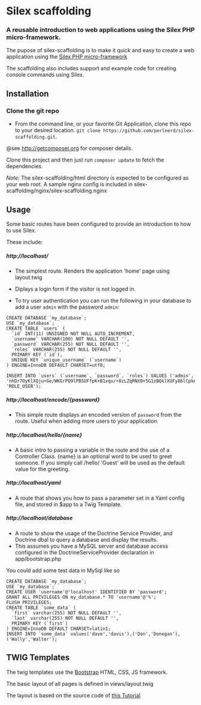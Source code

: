 Silex scaffolding
==============
### A reusable introduction to web applications using the Silex PHP micro-framework.

The pupose of silex-scaffolding is to make it quick and easy to create a web application using the [Silex PHP micro-framework](https://github.com/silexphp/Silex)

The scaffolding also includes support and example code for creating console commands using Silex. 

Installation
------------

### Clone the git repo
- From the command line, or your favorite Git Application, clone this repo to your desired location. `git clone https://github.com/perlnerd/silex-scaffolding.git`.

@see http://getcomposer.org for composer details.

Clone this project and then just run `composer update` to fetch the dependencies.

*Note:* The silex-scaffolding/html directory is expected to be configured as your web root.  A sample nginx config is included in silex-scaffolding/nginx/silex-scaffolding.nginx

Usage
-----

Some basic routes have been configured to provide an introduction to how to use Silex.

These include:

##### http://localhost/
- The simplest route.  Renders the application 'home' page using layout.twig

- Diplays a login form if the visitor is not logged in.

- To try user authentication you can run the following in your database to add a user `admin` with the password `admin`:

```
CREATE DATABASE `my_database`;
USE `my_database`;
CREATE TABLE `users` (
  `id` INT(11) UNSIGNED NOT NULL AUTO_INCREMENT,
  `username` VARCHAR(100) NOT NULL DEFAULT '',
  `password` VARCHAR(255) NOT NULL DEFAULT '',
  `roles` VARCHAR(255) NOT NULL DEFAULT '',
  PRIMARY KEY (`id`),
  UNIQUE KEY `unique_username` (`username`)
) ENGINE=InnoDB DEFAULT CHARSET=utf8;

INSERT INTO `users` (`username`, `password`, `roles`) VALUES ('admin', 'nhDr7OyKlXQju+Ge/WKGrPQ9lPBSUFfpK+B1xqx/+8zLZqRNX0+5G1zBQklXUFy86lCpkAofsExlXiorUcKSNQ==', 'ROLE_USER');
```
##### http://localhost/encode/{password}
- This simple route displays an encoded version of `password` from the route.  Useful when adding more users to your application.

##### http://localhost/hello/{name}
- A basic intro to passing a variable in the route and the use of a Controller Class.  {name} is an optional word to be used to greet someone.  If you simply call /hello/ 'Guest' will be used as the default value for the greeting.

##### http://localhost/yaml
- A route that shows you how to pass a parameter set in a Yaml config file, and stored in $app to a Twig Template.

##### http://localhost/database
- A route to show the usage of the Doctrine Service Provider, and Doctrine dbal to query a database and display the results.
- This assumes you have a MySQL server and database access configured in the DoctrineServiceProvider declaration in app/bootstrap.php

You could add some test data in MySql like so

```
CREATE DATABASE `my_database`;
USE `my_database`;
CREATE USER 'username'@'localhost' IDENTIFIED BY 'password';
GRANT ALL PRIVILEGES ON my_database.* TO 'username'@'%';
FLUSH PRIVILEGES;
CREATE TABLE `some_data` (
  `first` varchar(255) NOT NULL DEFAULT '',
  `last` varchar(255) NOT NULL DEFAULT '',
  PRIMARY KEY (`first`)
) ENGINE=InnoDB DEFAULT CHARSET=latin1;
INSERT INTO `some_data` values('dave','davis'),('Don','Donegan'),('Wally','Walter'); 
```

TWIG Templates
--------------

The twig templates use the [Bootstrap](http://getbootstrap.com) HTML, CSS, JS framework.

The basic layout of all pages is defined in views/layout.twig

The layout is based on the source code of [this Tutorial](http://return-true.com/creating-simple-website-using-sensiolabs-symfony-silex-twig/)




